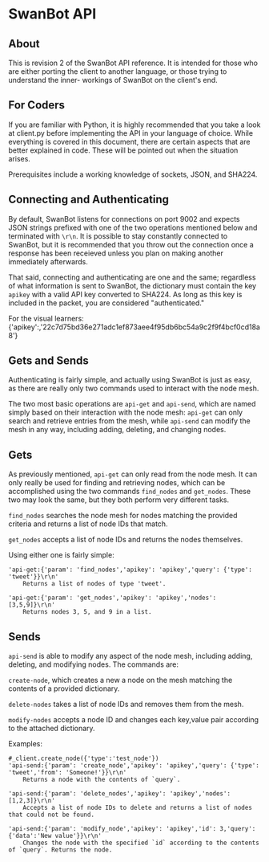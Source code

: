 SwanBot API
===========
About
-----
This is revision 2 of the SwanBot API reference. It is
intended for those who are either porting the client to
another language, or those trying to understand the inner-
workings of SwanBot on the client's end.

For Coders
----------
If you are familiar with Python, it is highly recommended
that you take a look at client.py before implementing the
API in your language of choice. While everything is covered
in this document, there are certain aspects that are better
explained in code. These will be pointed out when the
situation arises.

Prerequisites include a working knowledge of sockets, JSON,
and SHA224.

Connecting and Authenticating
-----------------------------
By default, SwanBot listens for connections on port 9002
and expects JSON strings prefixed with one of the two
operations mentioned below and terminated with `\r\n`. It
is possible to stay constantly connected to SwanBot, but it
is recommended that you throw out the connection once a
response has been receieved unless you plan on making
another immediately afterwards.

That said, connecting and authenticating are one and the
same; regardless of what information is sent to SwanBot,
the dictionary must contain the key `apikey` with a valid
API key converted to SHA224. As long as this key is
included in the packet, you are considered "authenticated."

For the visual learners:
    {'apikey':,'22c7d75bd36e271adc1ef873aee4f95db6bc54a9c2f9f4bcf0cd18a8'}

Gets and Sends
--------------
Authenticating is fairly simple, and actually using SwanBot
is just as easy, as there are really only two commands used
to interact with the node mesh.

The two most basic operations are `api-get` and `api-send`,
which are named simply based on their interaction with the
node mesh: `api-get` can only search and retrieve entries
from the mesh, while `api-send` can modify the mesh in any
way, including adding, deleting, and changing nodes.

Gets
----
As previously mentioned, `api-get` can only read from the
node mesh. It can only really be used for finding and
retrieving nodes, which can be accomplished using the two
commands `find_nodes` and `get_nodes`. These two may look
the same, but they both perform very different tasks.

`find_nodes` searches the node mesh for nodes matching the
provided criteria and returns a list of node IDs that
match.

`get_nodes` accepts a list of node IDs and returns the
nodes themselves.

Using either one is fairly simple:

    'api-get:{'param': 'find_nodes','apikey': 'apikey','query': {'type': 'tweet'}}\r\n'
	    Returns a list of nodes of type 'tweet'.
	
    'api-get:{'param': 'get_nodes','apikey': 'apikey','nodes': [3,5,9]}\r\n'
	    Returns nodes 3, 5, and 9 in a list.

Sends
-----
`api-send` is able to modify any aspect of the node mesh,
including adding, deleting, and modifying nodes. The
commands are:

`create-node`, which creates a new a node on the mesh
matching the contents of a provided dictionary.

`delete-nodes` takes a list of node IDs and removes them
from the mesh.

`modify-nodes` accepts a node ID and changes each key,value
pair according to the attached dictionary.

Examples:

    #_client.create_node({'type':'test_node'})
    'api-send:{'param': 'create_node','apikey': 'apikey','query': {'type': 'tweet','from': 'Someone!'}}\r\n'
	    Returns a node with the contents of `query`.

    'api-send:{'param': 'delete_nodes','apikey': 'apikey','nodes': [1,2,3]}\r\n'
	    Accepts a list of node IDs to delete and returns a list of nodes that could not be found.

    'api-send:{'param': 'modify_node','apikey': 'apikey','id': 3,'query':{'data':'New value'}}\r\n'
	    Changes the node with the specified `id` according to the contents of `query`. Returns the node.
